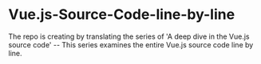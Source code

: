 # Vue.js-Source-Code-line-by-line
The repo is creating by translating the series of 'A deep dive in the Vue.js source code' -- This series examines the entire Vue.js source code line by line.
